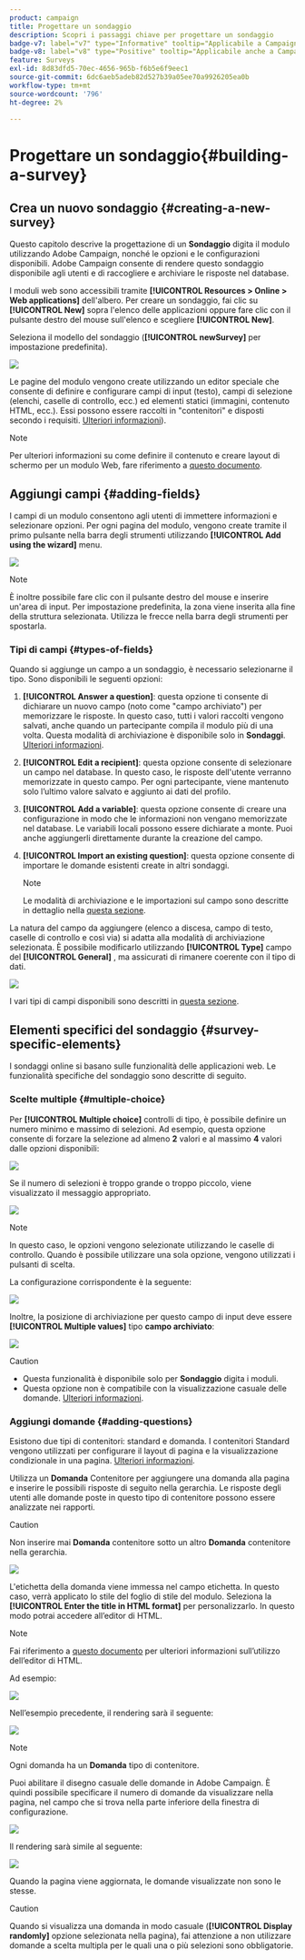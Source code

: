 ```yaml
---
product: campaign
title: Progettare un sondaggio
description: Scopri i passaggi chiave per progettare un sondaggio
badge-v7: label="v7" type="Informative" tooltip="Applicabile a Campaign Classic v7"
badge-v8: label="v8" type="Positive" tooltip="Applicabile anche a Campaign v8"
feature: Surveys
exl-id: 8d83dfd5-70ec-4656-965b-f6b5e6f9eec1
source-git-commit: 6dc6aeb5adeb82d527b39a05ee70a9926205ea0b
workflow-type: tm+mt
source-wordcount: '796'
ht-degree: 2%

---
```


# Progettare un sondaggio{#building-a-survey}



## Crea un nuovo sondaggio {#creating-a-new-survey}

Questo capitolo descrive la progettazione di un **Sondaggio** digita il modulo utilizzando Adobe Campaign, nonché le opzioni e le configurazioni disponibili. Adobe Campaign consente di rendere questo sondaggio disponibile agli utenti e di raccogliere e archiviare le risposte nel database.

I moduli web sono accessibili tramite **[!UICONTROL Resources > Online > Web applications]** dell&#39;albero. Per creare un sondaggio, fai clic su **[!UICONTROL New]** sopra l&#39;elenco delle applicazioni oppure fare clic con il pulsante destro del mouse sull&#39;elenco e scegliere **[!UICONTROL New]**.

Seleziona il modello del sondaggio (**[!UICONTROL newSurvey]** per impostazione predefinita).

![](assets/s_ncs_admin_survey_select_template.png)

Le pagine del modulo vengono create utilizzando un editor speciale che consente di definire e configurare campi di input (testo), campi di selezione (elenchi, caselle di controllo, ecc.) ed elementi statici (immagini, contenuto HTML, ecc.). Essi possono essere raccolti in &quot;contenitori&quot; e disposti secondo i requisiti. [Ulteriori informazioni](#adding-questions)).

>[!NOTE]
>
>Per ulteriori informazioni su come definire il contenuto e creare layout di schermo per un modulo Web, fare riferimento a [questo documento](../../web/using/about-web-forms.md).

## Aggiungi campi {#adding-fields}

I campi di un modulo consentono agli utenti di immettere informazioni e selezionare opzioni. Per ogni pagina del modulo, vengono create tramite il primo pulsante nella barra degli strumenti utilizzando **[!UICONTROL Add using the wizard]** menu.

![](assets/s_ncs_admin_survey_add_field_menu.png)

>[!NOTE]
>
>È inoltre possibile fare clic con il pulsante destro del mouse e inserire un&#39;area di input. Per impostazione predefinita, la zona viene inserita alla fine della struttura selezionata. Utilizza le frecce nella barra degli strumenti per spostarla.

### Tipi di campi {#types-of-fields}

Quando si aggiunge un campo a un sondaggio, è necessario selezionarne il tipo. Sono disponibili le seguenti opzioni:

1. **[!UICONTROL Answer a question]**: questa opzione ti consente di dichiarare un nuovo campo (noto come &quot;campo archiviato&quot;) per memorizzare le risposte. In questo caso, tutti i valori raccolti vengono salvati, anche quando un partecipante compila il modulo più di una volta. Questa modalità di archiviazione è disponibile solo in **Sondaggi**. [Ulteriori informazioni](../../surveys/using/managing-answers.md#storing-collected-answers).
1. **[!UICONTROL Edit a recipient]**: questa opzione consente di selezionare un campo nel database. In questo caso, le risposte dell&#39;utente verranno memorizzate in questo campo. Per ogni partecipante, viene mantenuto solo l’ultimo valore salvato e aggiunto ai dati del profilo.
1. **[!UICONTROL Add a variable]**: questa opzione consente di creare una configurazione in modo che le informazioni non vengano memorizzate nel database. Le variabili locali possono essere dichiarate a monte. Puoi anche aggiungerli direttamente durante la creazione del campo.
1. **[!UICONTROL Import an existing question]**: questa opzione consente di importare le domande esistenti create in altri sondaggi.

   >[!NOTE]
   >
   >Le modalità di archiviazione e le importazioni sul campo sono descritte in dettaglio nella [questa sezione](../../surveys/using/managing-answers.md#storing-collected-answers).

La natura del campo da aggiungere (elenco a discesa, campo di testo, caselle di controllo e così via) si adatta alla modalità di archiviazione selezionata. È possibile modificarlo utilizzando **[!UICONTROL Type]** campo del **[!UICONTROL General]** , ma assicurati di rimanere coerente con il tipo di dati.

![](assets/s_ncs_admin_survey_change_type.png)

I vari tipi di campi disponibili sono descritti in [questa sezione](../../web/using/about-web-forms.md).

## Elementi specifici del sondaggio {#survey-specific-elements}

I sondaggi online si basano sulle funzionalità delle applicazioni web. Le funzionalità specifiche del sondaggio sono descritte di seguito.

### Scelte multiple {#multiple-choice}

Per **[!UICONTROL Multiple choice]** controlli di tipo, è possibile definire un numero minimo e massimo di selezioni. Ad esempio, questa opzione consente di forzare la selezione ad almeno **2** valori e al massimo **4** valori dalle opzioni disponibili:

![](assets/s_ncs_admin_survey_multichoice_ex1.png)

Se il numero di selezioni è troppo grande o troppo piccolo, viene visualizzato il messaggio appropriato.

![](assets/s_ncs_admin_survey_multichoice_ex2.png)

>[!NOTE]
>
>In questo caso, le opzioni vengono selezionate utilizzando le caselle di controllo. Quando è possibile utilizzare una sola opzione, vengono utilizzati i pulsanti di scelta.

La configurazione corrispondente è la seguente:

![](assets/s_ncs_admin_survey_multichoice_ex3.png)

Inoltre, la posizione di archiviazione per questo campo di input deve essere **[!UICONTROL Multiple values]** tipo **campo archiviato**:

![](assets/s_ncs_admin_survey_multiple_values_field.png)

>[!CAUTION]
>
>* Questa funzionalità è disponibile solo per **Sondaggio** digita i moduli.
>* Questa opzione non è compatibile con la visualizzazione casuale delle domande. [Ulteriori informazioni](#adding-questions).

### Aggiungi domande {#adding-questions}

Esistono due tipi di contenitori: standard e domanda. I contenitori Standard vengono utilizzati per configurare il layout di pagina e la visualizzazione condizionale in una pagina. [Ulteriori informazioni](../../web/using/about-web-forms.md).

Utilizza un **Domanda** Contenitore per aggiungere una domanda alla pagina e inserire le possibili risposte di seguito nella gerarchia. Le risposte degli utenti alle domande poste in questo tipo di contenitore possono essere analizzate nei rapporti.

>[!CAUTION]
>
>Non inserire mai **Domanda** contenitore sotto un altro **Domanda** contenitore nella gerarchia.

![](assets/s_ncs_admin_question_label.png)

L&#39;etichetta della domanda viene immessa nel campo etichetta. In questo caso, verrà applicato lo stile del foglio di stile del modulo. Seleziona la **[!UICONTROL Enter the title in HTML format]** per personalizzarlo. In questo modo potrai accedere all’editor di HTML.

>[!NOTE]
>
>Fai riferimento a [questo documento](../../web/using/about-web-forms.md) per ulteriori informazioni sull’utilizzo dell’editor di HTML.

Ad esempio:

![](assets/s_ncs_admin_survey_containers_qu_arbo.png)

Nell’esempio precedente, il rendering sarà il seguente:

![](assets/s_ncs_admin_survey_containers_qu_ex.png)

>[!NOTE]
>
>Ogni domanda ha un **Domanda** tipo di contenitore.

Puoi abilitare il disegno casuale delle domande in Adobe Campaign. È quindi possibile specificare il numero di domande da visualizzare nella pagina, nel campo che si trova nella parte inferiore della finestra di configurazione.

![](assets/s_ncs_admin_survey_containers_qu_display.png)

Il rendering sarà simile al seguente:

![](assets/s_ncs_admin_survey_containers_qu_display_rendering.png)

Quando la pagina viene aggiornata, le domande visualizzate non sono le stesse.

>[!CAUTION]
>
>Quando si visualizza una domanda in modo casuale (**[!UICONTROL Display randomly]** opzione selezionata nella pagina), fai attenzione a non utilizzare domande a scelta multipla per le quali una o più selezioni sono obbligatorie.
